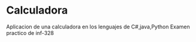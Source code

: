 # Calculadora
Aplicacion de una calculadora en los lenguajes de C#,java,Python
Examen practico de inf-328  

